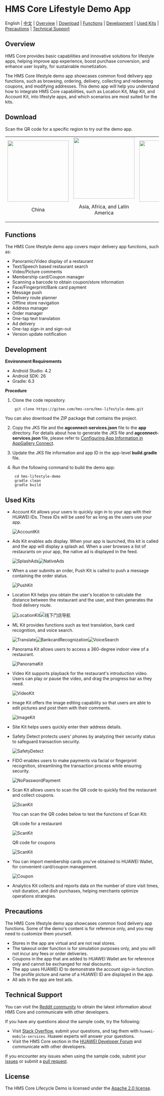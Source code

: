 # HMS Core Lifestyle Demo App

English | [中文](README_ZH.md) | [Overview](#Overview) | [Download](#Download) | [Functions](#Functions) | [Development](#Development) | [Used Kits](#Used-Kits) | [Precautions](#Precautions) | [Technical Support](#Technical-Support)

## Overview

HMS Core provides basic capabilities and innovative solutions for lifestyle apps, helping improve app experience, boost purchase conversion, and enhance user loyalty, for sustainable monetization.

The HMS Core lifestyle demo app showcases common food delivery app functions, such as browsing, ordering, delivery, collecting and redeeming coupons, and modifying addresses. This demo app will help you understand how to integrate HMS Core capabilities, such as Location Kit, Map Kit, and Account Kit, into lifestyle apps, and which scenarios are most suited for the kits.

## Download

Scan the QR code for a specific region to try out the demo app.

<table><tr>
<td>
<img src="barcode/China.png" width="200">
<p align="center">China</p>
</td>
<td>
<img src="barcode/Asia-Africa-and-Latin-America.png" width="200">
<p align="center">Asia, Africa, and Latin America</p>
</td>
<td>
<img src="barcode/Europe.png" width=200>
<p align="center">Europe</p>
</td>
<td>
<img src="barcode/Russia.png" width=200>
<p align="center">Russia</p>
</td>
</tr></table>

## Functions

The HMS Core lifestyle demo app covers major delivery app functions, such as:

- Panoramic/Video display of a restaurant
- Text/Speech based restaurant search
- Video/Picture comments
- Membership card/Coupon manager
- Scanning a barcode to obtain coupon/store information
- Face/Fingerprint/Bank card payment
- Message push
- Delivery route planner
- Offline store navigation
- Address manager
- Order manager
- One-tap text translation
- Ad delivery
- One-tap sign-in and sign-out
- Version update notification

## Development

**Environment Requirements**

- Android Studio: 4.2
- Android SDK: 26
- Gradle: 6.3

**Procedure**

1. Clone the code repository.

   ```
    git clone https://gitee.com/hms-core/hms-lifestyle-demo.git
   ```

You can also download the ZIP package that contains the project.

2. Copy the JKS file and the **agconnect-services.json** file to the **app** directory. For details about how to generate the JKS file and **agconnect-services.json** file, please refer to [Configuring App Information in AppGallery Connect](https://developer.huawei.com/consumer/en/doc/development/HMSCore-Guides/config-agc-0000001050196065?ha_source=hms7).

3. Update the JKS file information and app ID in the app-level **build.gradle** file.

4. Run the following command to build the demo app:

   ```
    cd hms-lifestyle-demo
    gradle clean
    gradle build
   ```

## Used Kits

- Account Kit allows your users to quickly sign in to your app with their HUAWEI IDs. These IDs will be used for as long as the users use your app.

  ![AccountKit](images/kit-usage-gif-english/AccountKit.gif)

- Ads Kit enables ads display. When your app is launched, this kit is called and the app will display a splash ad. When a user browses a list of restaurants on your app, the native ad is displayed in the feed.

  ![SplashAds](images/kit-usage-gif-english/SplashAds.gif)![NativeAds](images/kit-usage-gif-english/NativeAds.gif)

- When a user submits an order, Push Kit is called to push a message containing the order status.

  ![PushKit](images/kit-usage-gif-english/PushKit.gif)

- Location Kit helps you obtain the user's location to calculate the distance between the restaurant and the user, and then generates the food delivery route.

  ![LocationKit](images/kit-usage-gif-english/LocationKit.gif)![线下门店导航](images/kit-usage-gif-english/MapKit.gif)

- ML Kit provides functions such as text translation, bank card recognition, and voice search.

  ![Translate](images/kit-usage-gif-english/Translate.gif)![BankcardRecognization](images/kit-usage-gif-english/BankcardRecognization.gif)![VoiceSearch](images/kit-usage-gif-english/VoiceSearch.gif)

- Panorama Kit allows users to access a 360-degree indoor view of a restaurant.

  ![PanoramaKit](images/kit-usage-gif-english/PanoramaKit.gif)

- Video Kit supports playback for the restaurant's introduction video. Users can play or pause the video, and drag the progress bar as they need.

  ![VideoKit](images/kit-usage-gif-english/VideoKit.gif)

- Image Kit offers the image editing capability so that users are able to edit pictures and post them with their comments.

  ![ImageKit](images/kit-usage-gif-english/ImageKit.gif)

- Site Kit helps users quickly enter their address details.

- Safety Detect protects users' phones by analyzing their security status to safeguard transaction security.

  ![SafetyDetect](images/kit-usage-gif-english/SafetyDetect.gif)

- FIDO enables users to make payments via facial or fingerprint recognition, streamlining the transaction process while ensuring security.

  ![NoPasswordPayment](images/kit-usage-gif-chinese/面容&指纹支付.gif)

- Scan Kit allows users to scan the QR code to quickly find the restaurant and collect coupons.

  ![ScanKit](images/kit-usage-gif-english/ScanKit.gif)

  You can scan the QR codes below to test the functions of Scan Kit:

  QR code for a restaurant

    ![ScanKit](barcode/餐厅二维码.png)

  QR code for coupons

  ![ScanKit](barcode/优惠券二维码.png)

- You can import membership cards you've obtained to HUAWEI Wallet, for convenient card/coupon management.

  ![Coupon](images/kit-usage-gif-english/WalletKit.gif)

- Analytics Kit collects and reports data on the number of store visit times, visit duration, and dish purchases, helping merchants optimize operations strategies.

## Precautions

The HMS Core lifestyle demo app showcases common food delivery app functions. Some of the demo's content is for reference only, and you may need to customize them yourself.

- Stores in the app are virtual and are not real stores.
- The takeout order function is for simulation purposes only, and you will not incur any fees or order deliveries.
- Coupons in the app that are added to HUAWEI Wallet are for reference only and cannot be exchanged for real discounts.
- The app uses HUAWEI ID to demonstrate the account sign-in function. The profile picture and name of a HUAWEI ID are displayed in the app.
- All ads in the app are test ads.

## Technical Support

You can visit the [Reddit community](https://www.reddit.com/r/HuaweiDevelopers/) to obtain the latest information about HMS Core and communicate with other developers.

If you have any questions about the sample code, try the following:
- Visit [Stack Overflow](https://stackoverflow.com/questions/tagged/huawei-mobile-services?tab=Votes), submit your questions, and tag them with `huawei-mobile-services`. Huawei experts will answer your questions.
- Visit the HMS Core section in the [HUAWEI Developer Forum](https://forums.developer.huawei.com/forumPortal/en/home?fid=0101187876626530001&ha_source=hms7) and communicate with other developers.

If you encounter any issues when using the sample code, submit your [issues](https://gitee.com/hms-core/hms-lifestyle-demo/issues) or submit a [pull request](https://gitee.com/hms-core/hms-lifestyle-demo/pulls).

## License
The HMS Core Lifecycle Demo is licensed under the [Apache 2.0 license](https://gitee.com/hms-core/hms-life-demo/raw/main/LICENSE).
